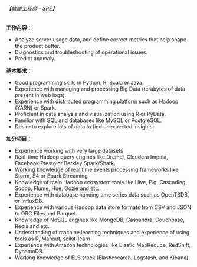 ###### 【軟體工程師 - SRE】

**工作內容**：

- Analyze server usage data, and define correct metrics that help shape the product better.
- Diagnostics and troubleshooting of operational issues.
- Predict anomaly.

**基本要求**：

- Good programming skills in Python, R, Scala or Java.
- Experience with managing and processing Big Data (terabytes of data present in web logs).
- Experience with distributed programming platform such as Hadoop (YARN) or Spark.
- Proficient in data analysis and visualization using R or PyData.
- Familiar with SQL and databases like MySQL or PostgreSQL.
- Desire to explore lots of data to find unexpected insights.

**加分項目**：

- Experience working with very large datasets
- Real-time Hadoop query engines like Dremel, Cloudera Impala, Facebook Presto or Berkley Spark/Shark.
- Working knowledge of real time events processing frameworks like Storm, S4 or Spark Streaming
- Knowledge of main Hadoop ecosystem tools like Hive, Pig, Cascading, Sqoop, Flume, Hue, Oozie and etc.
- Experience with database handing time series data such as OpenTSDB, or InfluxDB.
- Experience with various Hadoop data store formats from CSV and JSON to ORC Files and Parquet.
- Knowledge of NoSQL engines like MongoDB, Cassandra, Couchbase, Redis and etc.
- Understanding of machine learning techniques and experience of using tools as R, Mahout, scikit-learn
- Experience with Amazon technologies like Elastic MapReduce, RedShift, DynamoDB.
- Working knowledge of ELS stack (Elasticsearch, Logstash, and Kibana).
